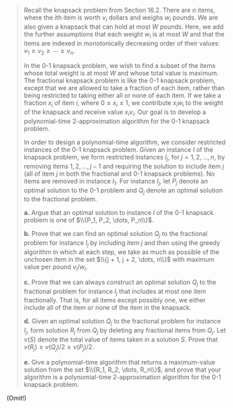 > Recall the knapsack problem from Section 16.2. There are $n$ items, where the $i$th item is worth $v_i$ dollars and weighs $w_i$ pounds. We are also given a knapsack that can hold at most $W$ pounds. Here, we add the further assumptions that each weight $w_i$ is at most $W$ and that the items are indexed in monotonically decreasing order of their values: $v_1 \ge v_2 \ge \cdots \ge v_n$.
>
> In the 0-1 knapsack problem, we wish to find a subset of the items whose total weight is at most $W$ and whose total value is maximum. The fractional knapsack problem is like the 0-1 knapsack problem, except that we are allowed to take a fraction of each item, rather than being restricted to taking either all or none of each item. If we take a fraction $x_i$ of item $i$, where $0 \le x_i \le 1$, we contribute $x_iw_i$ to the weight of the knapsack and receive value $x_iv_i$. Our goal is to develop a polynomial-time $2$-approximation algorithm for the 0-1 knapsack problem.
>
> In order to design a polynomial-time algorithm, we consider restricted instances of the 0-1 knapsack problem. Given an instance $I$ of the knapsack problem, we form restricted instances $I_j$, for $j = 1, 2, \dots, n$, by removing items $1, 2, \dots, j - 1$ and requiring the solution to include item $j$ (all of item $j$ in both the fractional and 0-1 knapsack problems). No items are removed in instance $I_1$. For instance $I_j$, let $P_j$ denote an optimal solution to the 0-1 problem and $Q_j$ denote an optimal solution to the fractional problem.
>
> **a.** Argue that an optimal solution to instance $I$ of the 0-1 knapsack problem is one of $\\{P_1, P_2, \dots, P_n\\}$.
>
> **b.** Prove that we can find an optimal solution $Q_j$ to the fractional problem for instance $I_j$ by including item $j$ and then using the greedy algorithm in which at each step, we take as much as possible of the unchosen item in the set $\\{j + 1, j + 2, \dots, n\\}$ with maximum value per pound $v_i / w_i$.
>
> **c.** Prove that we can always construct an optimal solution $Q_j$ to the fractional problem for instance $I_j$ that includes at most one item fractionally. That is, for all items except possibly one, we either include all of the item or none of the item in the knapsack.
>
> **d.** Given an optimal solution $Q_j$ to the fractional problem for instance $I_j$, form solution $R_j$ from $Q_j$ by deleting any fractional items from $Q_j$. Let $v(S)$ denote the total value of items taken in a solution $S$. Prove that $v(R_j) \ge v(Q_j) / 2 \ge v(P_j) / 2$.
>
> **e.** Give a polynomial-time algorithm that returns a maximum-value solution from the set $\\{R_1, R_2, \dots, R_n\\}$, and prove that your algorithm is a polynomial-time $2$-approximation algorithm for the 0-1 knapsack problem.

(Omit!)
